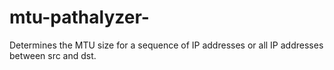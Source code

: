 # mtu-pathalyzer-
Determines the MTU size for a sequence of IP addresses or all IP addresses between src and dst.
